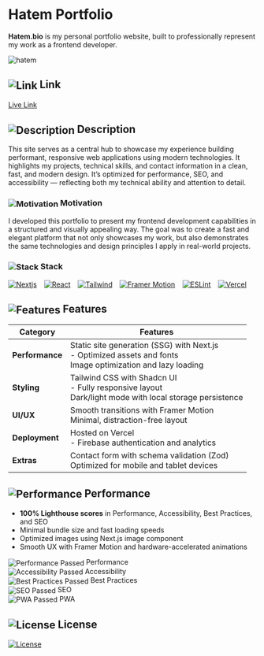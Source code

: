 # Hatem Portfolio

**Hatem.bio** is my personal portfolio website, built to professionally represent my work as a frontend developer. 

<img src="https://abdelrahmanhatemdev.github.io/images/images/mega/hatem.webp" alt="hatem" align="center"> 

## <img src="https://abdelrahmanhatemdev.github.io/images/icons/markdown/link.png" alt="Link" align="center"> Link  
[Live Link](https://hatem.bio/)


## <img src="https://abdelrahmanhatemdev.github.io/images/icons/markdown/description.png" alt="Description" align="center"> Description  
This site serves as a central hub to showcase my experience building performant, responsive web applications using modern technologies. It highlights my projects, technical skills, and contact information in a clean, fast, and modern design. It’s optimized for performance, SEO, and accessibility — reflecting both my technical ability and attention to detail.

### <img src="https://abdelrahmanhatemdev.github.io/images/icons/markdown/motivation.png" alt="Motivation" align="center"> Motivation
I developed this portfolio to present my frontend development capabilities in a structured and visually appealing way. The goal was to create a fast and elegant platform that not only showcases my work, but also demonstrates the same technologies and design principles I apply in real-world projects.

### <img src="https://abdelrahmanhatemdev.github.io/images/icons/markdown/stack.png" alt="Stack" align="center"> Stack

[<img src="https://abdelrahmanhatemdev.github.io/images/images/stack_frames/nextjs.webp" alt="Nextjs" title="Nextjs">](https://nextjs.org/) &ensp;
[<img src="https://abdelrahmanhatemdev.github.io/images/images/stack_frames/react.webp" alt="React" title="React">](https://react.dev/) &ensp;
[<img src="https://abdelrahmanhatemdev.github.io/images/images/stack_frames/tailwind.webp" alt="Tailwind" title="Tailwind">](https://tailwindcss.com/) &ensp;
[<img src="https://abdelrahmanhatemdev.github.io/images/images/stack_frames/framer.webp" alt="Framer Motion" title="Framer Motion">](https://www.framer.com/motion/) &ensp;
[<img src="https://abdelrahmanhatemdev.github.io/images/images/stack_frames/eslint.webp" alt="ESLint" title="ESLint">](https://eslint.org/) &ensp;
[<img src="https://abdelrahmanhatemdev.github.io/images/images/stack_frames/vercel.webp" alt="Vercel" title="Vercel">](https://vercel.com/) &ensp;

## <img src="https://abdelrahmanhatemdev.github.io/images/icons/markdown/features.png" alt="Features" align="center"> Features 

| **Category**   | **Features** |                                                            
|----------------|--------------------------------------------------------------------------|
| **Performance** | Static site generation (SSG) with Next.js<br>- Optimized assets and fonts<br> Image optimization and lazy loading |
| **Styling**     | Tailwind CSS with Shadcn UI<br>- Fully responsive layout<br> Dark/light mode with local storage persistence |
| **UI/UX**       | Smooth transitions with Framer Motion<br> Minimal, distraction-free layout |
| **Deployment**  | Hosted on Vercel<br>- Firebase authentication and analytics |
| **Extras**      | Contact form with schema validation (Zod)<br> Optimized for mobile and tablet devices |

## <img src="https://abdelrahmanhatemdev.github.io/images/icons/markdown/performance.png" alt="Performance" align="center"> Performance  

- **100% Lighthouse scores** in Performance, Accessibility, Best Practices, and SEO  
- Minimal bundle size and fast loading speeds  
- Optimized images using Next.js image component  
- Smooth UX with Framer Motion and hardware-accelerated animations  

<img src="https://abdelrahmanhatemdev.github.io/images/icons/markdown/pass.png" alt="Performance Passed" align="center"> Performance \
<img src="https://abdelrahmanhatemdev.github.io/images/icons/markdown/pass.png" alt="Accessibility Passed" align="center"> Accessibility \
<img src="https://abdelrahmanhatemdev.github.io/images/icons/markdown/pass.png" alt="Best Practices Passed" align="center"> Best Practices \
<img src="https://abdelrahmanhatemdev.github.io/images/icons/markdown/pass.png" alt="SEO Passed" align="center"> SEO \
<img src="https://abdelrahmanhatemdev.github.io/images/icons/markdown/pass.png" alt="PWA Passed" align="center"> PWA


 ## <img src="https://abdelrahmanhatemdev.github.io/images/icons/markdown/license.png" alt="License" align="center"> License
[<img src="https://abdelrahmanhatemdev.github.io/images/icons/markdown/mit.png" alt="License" align="center">](https://opensource.org/license/mit)
